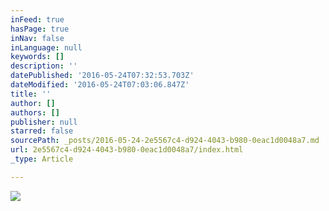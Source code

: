 ```yaml
---
inFeed: true
hasPage: true
inNav: false
inLanguage: null
keywords: []
description: ''
datePublished: '2016-05-24T07:32:53.703Z'
dateModified: '2016-05-24T07:03:06.847Z'
title: ''
author: []
authors: []
publisher: null
starred: false
sourcePath: _posts/2016-05-24-2e5567c4-d924-4043-b980-0eac1d0048a7.md
url: 2e5567c4-d924-4043-b980-0eac1d0048a7/index.html
_type: Article

---
```

![](https://the-grid-user-content.s3-us-west-2.amazonaws.com/2ed51499-a652-4aa7-9d6d-409ea48927be.jpg)